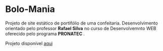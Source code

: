 # Bolo-Mania
Projeto de site estático de portifólio de uma confeitaria. Desenvolvimento orientado pelo professor <b> Rafael Silva</b> no curso de 
Desenvolvemnto WEB oferecido pelo programa <b> PRONATEC </b>.

Projeto disponível <a href="https://projeto.annycaroline2.repl.co/index.html">aqui</a>
